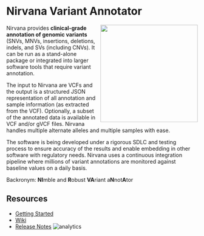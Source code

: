 # Nirvana Variant Annotator

<img align="right" src="https://github.com/Illumina/Nirvana/wiki/images/NirvanaCartoon.png" width="256" />

Nirvana provides **clinical-grade annotation of genomic variants** (SNVs, MNVs, insertions, deletions, indels, and SVs (including CNVs). It can be run as a stand-alone package or integrated into larger software tools that require variant annotation.

The input to Nirvana are VCFs and the output is a structured JSON representation of all annotation and sample information (as extracted from the VCF). Optionally, a subset of the annotated data is available in VCF and/or gVCF files. Nirvana handles multiple alternate alleles and multiple samples with ease.

The software is being developed under a rigorous SDLC and testing process to ensure accuracy of the results and enable embedding in other software with regulatory needs. Nirvana uses a continuous integration pipeline where millions of variant annotations are monitored against baseline values on a daily basis.

Backronym: **NI**mble and **R**obust **VA**riant a**N**not**A**tor
<br clear=left>

## Resources

* [Getting Started](https://github.com/Illumina/Nirvana/wiki/Getting-Started)
* [Wiki](https://github.com/Illumina/Nirvana/wiki)
* [Release Notes](https://github.com/Illumina/Nirvana/releases)
![analytics](https://ga-beacon.appspot.com/UA-82078326-1/Nirvana/readme?pixel)
